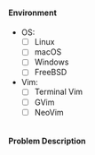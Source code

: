#### Environment

<!-- Select the applied check boxes, fill it with x, i.e [x] -->
- OS:
    - [ ] Linux
    - [ ] macOS
    - [ ] Windows
    - [ ] FreeBSD
- Vim:
    - [ ] Terminal Vim
    - [ ] GVim
    - [ ] NeoVim

<!-- Put the contents of `:version` below -->
```

```

<!-- Post the output of `:echo g:layers_loaded` if you don't know which layer should be blamed -->

#### Problem Description

<!-- English please. -->

<!-- Error messages. -->

<!-- Describe your problem or suggestion. -->

<!-- Screenshots if neccessary. -->

<!-- Love space-vim? Please consider supporting our collective:
👉  https://opencollective.com/space-vim/donate -->